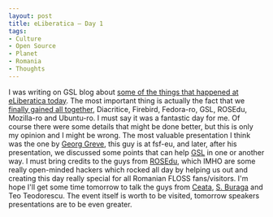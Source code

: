 ```yaml
---
layout: post
title: eLiberatica – Day 1
tags:
- Culture
- Open Source
- Planet
- Romania
- Thoughts
---
```


I was writing on GSL blog about [some of the things that happened at eLiberatica today][1]. The most important thing is actually the fact that we [finally gained all together][2], Diacritice, Firebird, Fedora-ro, GSL, ROSEdu, Mozilla-ro and Ubuntu-ro. I must say it was a fantastic day for me. Of course there were some details that might be done better, but this is only my opinion and I might be wrong. The most valuable presentation I think was the one by [Georg Greve][3], this guy is at fsf-eu, and later, after his presentation, we discussed some points that can help [GSL][4] in one or another way. I must bring credits to the guys from [ROSEdu][5], which IMHO are some really open-minded hackers which rocked all day by helping us out and creating this day really special for all Romanian FLOSS fans/visitors. I'm hope I'll get some time tomorrow to talk the guys from [Ceata][6], [S. Buraga][7] and Teo Teodorescu. The event itself is worth to be visited, tomorrow speakers presentations are to be even greater.

   [1]: http://softwareliber.ro/articolul/568/
   [2]: http://www.eliberatica.ro/2009/events/romanian-free-software-teams
   [3]: http://fsfe.org/about/greve/
   [4]: http://softwareliber.ro
   [5]: http://rosedu.org/
   [6]: http://www.ceata.org/
   [7]: http://profs.info.uaic.ro/~busaco/

